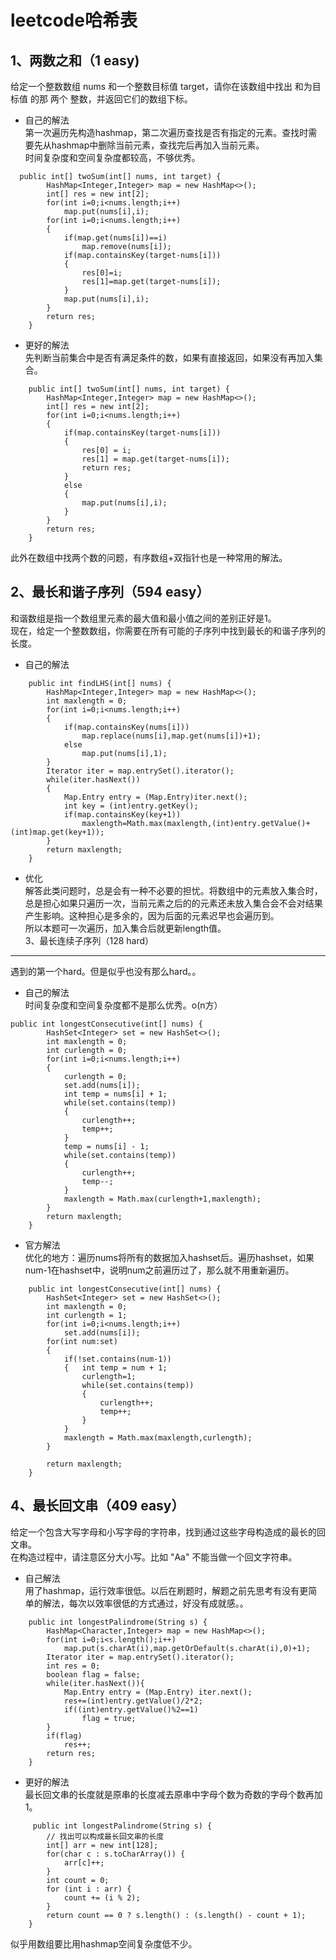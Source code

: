 leetcode哈希表
===
1、两数之和（1 easy)
---
给定一个整数数组 nums 和一个整数目标值 target，请你在该数组中找出 和为目标值 的那 两个 整数，并返回它们的数组下标。<br>
* 自己的解法<br>
第一次遍历先构造hashmap，第二次遍历查找是否有指定的元素。查找时需要先从hashmap中删除当前元素，查找完后再加入当前元素。<br>
时间复杂度和空间复杂度都较高，不够优秀。<br>
```
  public int[] twoSum(int[] nums, int target) {
        HashMap<Integer,Integer> map = new HashMap<>();
        int[] res = new int[2];
        for(int i=0;i<nums.length;i++)
            map.put(nums[i],i);
        for(int i=0;i<nums.length;i++)
        {
            if(map.get(nums[i])==i)
                map.remove(nums[i]);
            if(map.containsKey(target-nums[i]))
            {
                res[0]=i;
                res[1]=map.get(target-nums[i]);
            }
            map.put(nums[i],i);
        }
        return res;
    }
```
* 更好的解法<br>
先判断当前集合中是否有满足条件的数，如果有直接返回，如果没有再加入集合。<br>

```
    public int[] twoSum(int[] nums, int target) {
        HashMap<Integer,Integer> map = new HashMap<>();
        int[] res = new int[2];
        for(int i=0;i<nums.length;i++)
        {
            if(map.containsKey(target-nums[i]))
            {
                res[0] = i;
                res[1] = map.get(target-nums[i]);
                return res;
            }
            else
            {
                map.put(nums[i],i);
            }
        }
        return res;
    }
```
此外在数组中找两个数的问题，有序数组+双指针也是一种常用的解法。<br>

2、最长和谐子序列（594 easy）
---
和谐数组是指一个数组里元素的最大值和最小值之间的差别正好是1。<br>
现在，给定一个整数数组，你需要在所有可能的子序列中找到最长的和谐子序列的长度。<br>
* 自己的解法<br>
```
    public int findLHS(int[] nums) {
        HashMap<Integer,Integer> map = new HashMap<>();
        int maxlength = 0;
        for(int i=0;i<nums.length;i++)
        {
            if(map.containsKey(nums[i]))
                map.replace(nums[i],map.get(nums[i])+1);
            else
                map.put(nums[i],1);
        }
        Iterator iter = map.entrySet().iterator();
        while(iter.hasNext())
        {
            Map.Entry entry = (Map.Entry)iter.next();
            int key = (int)entry.getKey();
            if(map.containsKey(key+1))
                maxlength=Math.max(maxlength,(int)entry.getValue()+ (int)map.get(key+1));
        }
        return maxlength;
    }
```
* 优化<br>
解答此类问题时，总是会有一种不必要的担忧。将数组中的元素放入集合时，总是担心如果只遍历一次，当前元素之后的的元素还未放入集合会不会对结果产生影响。这种担心是多余的，因为后面的元素迟早也会遍历到。<br>
所以本题可一次遍历，加入集合后就更新length值。<br>
3、最长连续子序列（128 hard）
---
遇到的第一个hard。但是似乎也没有那么hard。。<br>
* 自己的解法<br>
时间复杂度和空间复杂度都不是那么优秀。o(n方）<br>
```
public int longestConsecutive(int[] nums) {
        HashSet<Integer> set = new HashSet<>();
        int maxlength = 0;
        int curlength = 0;
        for(int i=0;i<nums.length;i++)
        {
            curlength = 0;
            set.add(nums[i]);
            int temp = nums[i] + 1;
            while(set.contains(temp))
            {
                curlength++;
                temp++;
            }
            temp = nums[i] - 1;
            while(set.contains(temp))
            {
                curlength++;
                temp--;
            }
            maxlength = Math.max(curlength+1,maxlength);
        }
        return maxlength;
    }
```
* 官方解法<br>
优化的地方：遍历nums将所有的数据加入hashset后。遍历hashset，如果num-1在hashset中，说明num之前遍历过了，那么就不用重新遍历。<br>
```
    public int longestConsecutive(int[] nums) {
        HashSet<Integer> set = new HashSet<>();
        int maxlength = 0;
        int curlength = 1;
        for(int i=0;i<nums.length;i++)
            set.add(nums[i]);
        for(int num:set)
        {
            if(!set.contains(num-1))
            {   int temp = num + 1;
                curlength=1;
                while(set.contains(temp))
                {
                    curlength++;
                    temp++;
                }
            }
            maxlength = Math.max(maxlength,curlength);
        }
        
        return maxlength;
    }
```
4、最长回文串（409 easy）
---
给定一个包含大写字母和小写字母的字符串，找到通过这些字母构造成的最长的回文串。<br>
在构造过程中，请注意区分大小写。比如 "Aa" 不能当做一个回文字符串。<br>
* 自己解法<br>
用了hashmap，运行效率很低。以后在刷题时，解题之前先思考有没有更简单的解法，每次以效率很低的方式通过，好没有成就感。。<br>
```
    public int longestPalindrome(String s) {
        HashMap<Character,Integer> map = new HashMap<>();
        for(int i=0;i<s.length();i++)
            map.put(s.charAt(i),map.getOrDefault(s.charAt(i),0)+1);
        Iterator iter = map.entrySet().iterator();
        int res = 0;
        boolean flag = false;
        while(iter.hasNext()){
            Map.Entry entry = (Map.Entry) iter.next(); 
            res+=(int)entry.getValue()/2*2;
            if((int)entry.getValue()%2==1)
                flag = true;
        }
        if(flag)
            res++;
        return res;
    }
```
* 更好的解法<br>
最长回文串的长度就是原串的长度减去原串中字母个数为奇数的字母个数再加1。<br>
```
     public int longestPalindrome(String s) {
        // 找出可以构成最长回文串的长度
        int[] arr = new int[128];
        for(char c : s.toCharArray()) {
            arr[c]++;
        }
        int count = 0;
        for (int i : arr) {
            count += (i % 2);
        }
        return count == 0 ? s.length() : (s.length() - count + 1);
    }
```
似乎用数组要比用hashmap空间复杂度低不少。<br>


